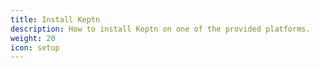 ```yaml
---
title: Install Keptn
description: How to install Keptn on one of the provided platforms.
weight: 20
icon: setup
---
```

